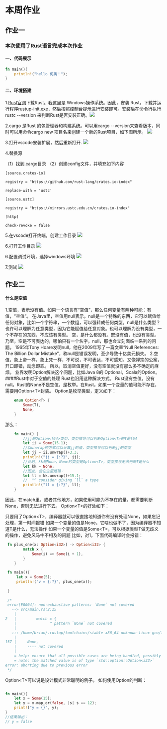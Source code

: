 # 本周作业

## 作业一

### 本次使用了Rust语言完成本次作业

#### 一、代码展示

```rust
fn main(){
    println!("hello 何奥！");
}
```
#### 二、环境搭建

1.[Rust官网](https://www.rust-lang.org/tools/install)下载Rust。我这里是 Windows操作系统。因此，安装 Rust，下载并运行程序rustup-init.exe，然后按照控制台提示进行安装即可。安装后在命令行执行 rustc --version 来判断Rust是否安装正确。![](https://img2018.cnblogs.com/blog/76497/201909/76497-20190908212402790-1950325363.png)

2.cargo 是Rust 的包管理器和构建系统。可以用cargo --version来查看版本，同时可以用命令cargo new 项目名来创建一个新的Rust项目，如下图所示。
![](https://img2018.cnblogs.com/blog/76497/201909/76497-20190908212626851-2011934762.png)

3.打开vscode安装扩展，然后重新打开.
![](https://exp-picture.cdn.bcebos.com/65390a23beb9763eda6752626ad06de89b61b03e.jpg?x-bce-process=image%2Fresize%2Cm_lfit%2Cw_500%2Climit_1%2Fformat%2Cf_jpg%2Fquality%2Cq_80)

4.替换源

（1）找到.cargo目录
（2）创建config文件，并填充如下内容

    [source.crates-io]

    registry = "https://github.com/rust-lang/crates.io-index"

    replace-with = 'ustc'

    [source.ustc]

    registry = "https://mirrors.ustc.edu.cn/crates.io-index"

    [http]

    check-revoke = false
    
5.在vscode打开终端，创建工作目录
![](https://exp-picture.cdn.bcebos.com/125ed0ecd3d96975560d052dd243040149fe0962.jpg?x-bce-process=image%2Fresize%2Cm_lfit%2Cw_500%2Climit_1%2Fformat%2Cf_jpg%2Fquality%2Cq_80)

6.打开工作目录
![](https://exp-picture.cdn.bcebos.com/8974c38a59de4507a0d2d1c45e413a8ca708856b.jpg?x-bce-process=image%2Fresize%2Cm_lfit%2Cw_500%2Climit_1%2Fformat%2Cf_jpg%2Fquality%2Cq_80)

6.配置调试环境，选择windows环境
![](https://exp-picture.cdn.bcebos.com/a48bc2e8904800fc6d2d71bad42043715edb9372.jpg?x-bce-process=image%2Fresize%2Cm_lfit%2Cw_500%2Climit_1%2Fformat%2Cf_jpg%2Fquality%2Cq_80)

7.测试
![](https://exp-picture.cdn.bcebos.com/c8373cbc7dc5cf67aeb53cf28e96b814f5d02643.jpg?x-bce-process=image%2Fresize%2Cm_lfit%2Cw_500%2Climit_1%2Fformat%2Cf_jpg%2Fquality%2Cq_80)

## 作业二
#### 什么是空值
1.空值，表示没有值。如果一个语言有“空值”，那么任何变量有两种可能：有值，“空值”。
在Java里，空值用null表示。null是一个特殊的东西，它可以赋值给任何对象，比如一个字符串，一个数组，可以强转成任何类型。null是什么类型？也许可以理解为任意类型，因为它能赋值给任意对象。也可以理解为没有类型，一个不存在的东西，不应该有类型。
空，是什么都没有。既没有值，也没有类型。乃至，空是不可表达的，哪怕只有一个名字，null，那也会立刻面临一系列的问题。
1965年Tony Hoare发明null，他在2009年写了一篇文章“Null References: The Billion Dollar Mistake”，称null是错误发明，至少导致十亿美元损失。
2.空值，象上帝一样，象上梵一样，不可说，不可表达，不可感知。又像禅宗的公案，开口即错，动念即乖。
所以，取消空值更好，没有空值就没有那么多不确定的麻烦。
业界发明Option解决这个问题，比如Java 8的 Optional，Scala的Option。
####Rust中对于空值的处理
Rust也沿用这种解决方式。
Rust没有空值，没有null。Rust的None不是空值，是枚举。在Rust，如果一个变量的值可能不存在，需要用Option\<T>封装。
Option是枚举类型，定义如下：
```rust
    enum Option<T> {
        Some(T),
        None,
    }
```
那么：
```rust
    fn main() {
        //jj是Option<f64>类型，类型推导可以判断Option<T>的T是f64
        let ii = Some(15.1);
        //以unwrap的方式可以计算jj的值，类型推导可以判断jj的类型
        let jj = ii.unwrap()+3.3;
        println!("jj = {:?}", jj);
        //此时，kk是None，None的类型是Option<T>，类型推导无法判断T是什么
        let kk = None;
        //因此，会在这里报错：
        let ll = kk.unwrap()+15.1;
        //  ^^ consider giving `ll` a type
        println!("ll = {:?}", ll);
    }
```
因此，在match里，或者其他地方，如果使用可能为不存在的量，都需要判断None，否则无法进行下去。
Option\<T>的好处如下：

只要用了Option\<T>，编译器就可以很直接地知道你有没有处理None，如果忘记处理，第一时间报错
如果一个变量的值是None，它啥也做不了，因为编译器不知道T是什么，无法操作
如果一个变量的值是Some\<T>，可以根据类型T做无歧义的操作，避免风马牛不相及的问题
比如，对1，下面代码编译时会报错：
```rust
 fn plus_one(x: Option<i32>) -> Option<i32> {
        match x {
            Some(i) => Some(i + 1),
        }
    }
 
 fn main(){
     let x = Some(5);
     println!("v = {:?}", plus_one(x));
 
 }
 
 /*
 error[E0004]: non-exhaustive patterns: `None` not covered
   --> src/main.rs:2:15
    |
2   |         match x {
    |               ^ pattern `None` not covered
    |
   ::: /home/brian/.rustup/toolchains/stable-x86_64-unknown-linux-gnu/lib/rustlib/src/rust/src/libcore/option.rs:157:5
    |
157 |     None,
    |     ---- not covered
    |
    = help: ensure that all possible cases are being handled, possibly by adding wildcards or more match arms
    = note: the matched value is of type `std::option::Option<i32>`
error: aborting due to previous error
 */
```
Option\<T>可以说是设计模式非常聪明的例子。
如何使用Option的判断：
```rust

fn main(){
    let x = Some(15);
    let y = x.map_or(false, |s| s == 12);
    print!("y = {}", y);
}
//结果输出：
// y = false
```
